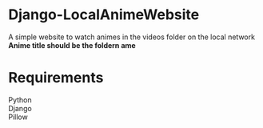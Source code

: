 # Django-LocalAnimeWebsite
A simple website to watch animes in the videos folder on the local network
<b>Anime title should be the foldern ame</b>

# Requirements
Python <br/>
Django <br/>
Pillow <br/>
